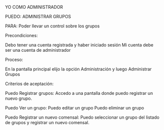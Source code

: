 YO COMO ADMINISTRADOR

PUEDO: ADMINISTRAR GRUPOS

PARA: Poder llevar un control sobre los grupos

Precondiciones:

Debo tener una cuenta registrada y haber iniciado sesión
Mi cuenta debe ser una cuenta de administrador

Proceso:

En la pantalla principal elijo la opción Administración y luego Administrar Grupos

Criterios de aceptación:

Puedo Registrar grupos:
	Accedo a una pantalla donde puedo registrar un nuevo grupo.

Puedo Ver un grupo:
	Puedo editar un grupo
	Puedo eliminar un grupo

Puedo Registrar un nuevo comensal:
	Puedo seleccionar un grupo del listado de grupos y registrar un nuevo comensal.
